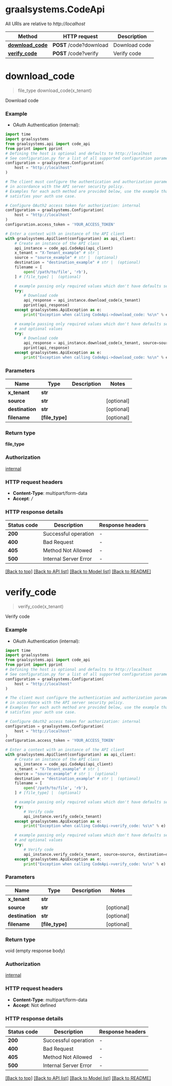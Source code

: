 # graalsystems.CodeApi

All URIs are relative to *http://localhost*

Method | HTTP request | Description
------------- | ------------- | -------------
[**download_code**](CodeApi.md#download_code) | **POST** /code?download | Download code
[**verify_code**](CodeApi.md#verify_code) | **POST** /code?verify | Verify code


# **download_code**
> file_type download_code(x_tenant)

Download code

### Example

* OAuth Authentication (internal):

```python
import time
import graalsystems
from graalsystems.api import code_api
from pprint import pprint
# Defining the host is optional and defaults to http://localhost
# See configuration.py for a list of all supported configuration parameters.
configuration = graalsystems.Configuration(
    host = "http://localhost"
)

# The client must configure the authentication and authorization parameters
# in accordance with the API server security policy.
# Examples for each auth method are provided below, use the example that
# satisfies your auth use case.

# Configure OAuth2 access token for authorization: internal
configuration = graalsystems.Configuration(
    host = "http://localhost"
)
configuration.access_token = 'YOUR_ACCESS_TOKEN'

# Enter a context with an instance of the API client
with graalsystems.ApiClient(configuration) as api_client:
    # Create an instance of the API class
    api_instance = code_api.CodeApi(api_client)
    x_tenant = "X-Tenant_example" # str | 
    source = "source_example" # str |  (optional)
    destination = "destination_example" # str |  (optional)
    filename = [
        open('/path/to/file', 'rb'),
    ] # [file_type] |  (optional)

    # example passing only required values which don't have defaults set
    try:
        # Download code
        api_response = api_instance.download_code(x_tenant)
        pprint(api_response)
    except graalsystems.ApiException as e:
        print("Exception when calling CodeApi->download_code: %s\n" % e)

    # example passing only required values which don't have defaults set
    # and optional values
    try:
        # Download code
        api_response = api_instance.download_code(x_tenant, source=source, destination=destination, filename=filename)
        pprint(api_response)
    except graalsystems.ApiException as e:
        print("Exception when calling CodeApi->download_code: %s\n" % e)
```


### Parameters

Name | Type | Description  | Notes
------------- | ------------- | ------------- | -------------
 **x_tenant** | **str**|  |
 **source** | **str**|  | [optional]
 **destination** | **str**|  | [optional]
 **filename** | **[file_type]**|  | [optional]

### Return type

**file_type**

### Authorization

[internal](../README.md#internal)

### HTTP request headers

 - **Content-Type**: multipart/form-data
 - **Accept**: */*


### HTTP response details

| Status code | Description | Response headers |
|-------------|-------------|------------------|
**200** | Successful operation |  -  |
**400** | Bad Request |  -  |
**405** | Method Not Allowed |  -  |
**500** | Internal Server Error |  -  |

[[Back to top]](#) [[Back to API list]](../README.md#documentation-for-api-endpoints) [[Back to Model list]](../README.md#documentation-for-models) [[Back to README]](../README.md)

# **verify_code**
> verify_code(x_tenant)

Verify code

### Example

* OAuth Authentication (internal):

```python
import time
import graalsystems
from graalsystems.api import code_api
from pprint import pprint
# Defining the host is optional and defaults to http://localhost
# See configuration.py for a list of all supported configuration parameters.
configuration = graalsystems.Configuration(
    host = "http://localhost"
)

# The client must configure the authentication and authorization parameters
# in accordance with the API server security policy.
# Examples for each auth method are provided below, use the example that
# satisfies your auth use case.

# Configure OAuth2 access token for authorization: internal
configuration = graalsystems.Configuration(
    host = "http://localhost"
)
configuration.access_token = 'YOUR_ACCESS_TOKEN'

# Enter a context with an instance of the API client
with graalsystems.ApiClient(configuration) as api_client:
    # Create an instance of the API class
    api_instance = code_api.CodeApi(api_client)
    x_tenant = "X-Tenant_example" # str | 
    source = "source_example" # str |  (optional)
    destination = "destination_example" # str |  (optional)
    filename = [
        open('/path/to/file', 'rb'),
    ] # [file_type] |  (optional)

    # example passing only required values which don't have defaults set
    try:
        # Verify code
        api_instance.verify_code(x_tenant)
    except graalsystems.ApiException as e:
        print("Exception when calling CodeApi->verify_code: %s\n" % e)

    # example passing only required values which don't have defaults set
    # and optional values
    try:
        # Verify code
        api_instance.verify_code(x_tenant, source=source, destination=destination, filename=filename)
    except graalsystems.ApiException as e:
        print("Exception when calling CodeApi->verify_code: %s\n" % e)
```


### Parameters

Name | Type | Description  | Notes
------------- | ------------- | ------------- | -------------
 **x_tenant** | **str**|  |
 **source** | **str**|  | [optional]
 **destination** | **str**|  | [optional]
 **filename** | **[file_type]**|  | [optional]

### Return type

void (empty response body)

### Authorization

[internal](../README.md#internal)

### HTTP request headers

 - **Content-Type**: multipart/form-data
 - **Accept**: Not defined


### HTTP response details

| Status code | Description | Response headers |
|-------------|-------------|------------------|
**200** | Successful operation |  -  |
**400** | Bad Request |  -  |
**405** | Method Not Allowed |  -  |
**500** | Internal Server Error |  -  |

[[Back to top]](#) [[Back to API list]](../README.md#documentation-for-api-endpoints) [[Back to Model list]](../README.md#documentation-for-models) [[Back to README]](../README.md)

